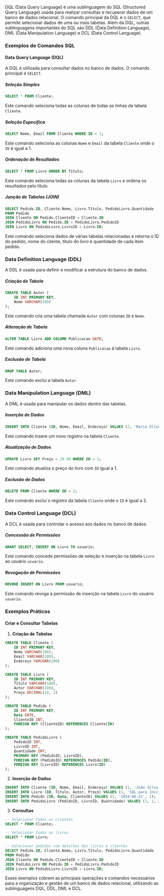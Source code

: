DQL (Data Query Language) é uma sublinguagem do SQL (Structured Query Language) usada para realizar consultas e recuperar dados de um banco de dados relacional. O comando principal da DQL é o `SELECT`, que permite selecionar dados de uma ou mais tabelas. Além da DQL, outras sublinguagens importantes do SQL são DDL (Data Definition Language), DML (Data Manipulation Language) e DCL (Data Control Language).

### Exemplos de Comandos SQL

#### Data Query Language (DQL)
A DQL é utilizada para consultar dados no banco de dados. O comando principal é `SELECT`.

##### Seleção Simples
```sql
SELECT * FROM Cliente;
```
Este comando seleciona todas as colunas de todas as linhas da tabela `Cliente`.

##### Seleção Específica
```sql
SELECT Nome, Email FROM Cliente WHERE ID = 1;
```
Este comando seleciona as colunas `Nome` e `Email` da tabela `Cliente` onde o `ID` é igual a 1.

##### Ordenação de Resultados
```sql
SELECT * FROM Livro ORDER BY Título;
```
Este comando seleciona todas as colunas da tabela `Livro` e ordena os resultados pelo título.

##### Junção de Tabelas (JOIN)
```sql
SELECT Pedido.ID, Cliente.Nome, Livro.Título, PedidoLivro.Quantidade
FROM Pedido
JOIN Cliente ON Pedido.ClienteID = Cliente.ID
JOIN PedidoLivro ON Pedido.ID = PedidoLivro.PedidoID
JOIN Livro ON PedidoLivro.LivroID = Livro.ID;
```
Este comando seleciona dados de várias tabelas relacionadas e retorna o ID do pedido, nome do cliente, título do livro e quantidade de cada item pedido.

### Data Definition Language (DDL)
A DDL é usada para definir e modificar a estrutura do banco de dados.

##### Criação de Tabela
```sql
CREATE TABLE Autor (
    ID INT PRIMARY KEY,
    Nome VARCHAR(100)
);
```
Este comando cria uma tabela chamada `Autor` com colunas `ID` e `Nome`.

##### Alteração de Tabela
```sql
ALTER TABLE Livro ADD COLUMN Publicacao DATE;
```
Este comando adiciona uma nova coluna `Publicacao` à tabela `Livro`.

##### Exclusão de Tabela
```sql
DROP TABLE Autor;
```
Este comando exclui a tabela `Autor`.

### Data Manipulation Language (DML)
A DML é usada para manipular os dados dentro das tabelas.

##### Inserção de Dados
```sql
INSERT INTO Cliente (ID, Nome, Email, Endereço) VALUES (2, 'Maria Oliveira', 'maria.oliveira@example.com', 'Rua B, 456');
```
Este comando insere um novo registro na tabela `Cliente`.

##### Atualização de Dados
```sql
UPDATE Livro SET Preço = 29.90 WHERE ID = 1;
```
Este comando atualiza o preço do livro com `ID` igual a 1.

##### Exclusão de Dados
```sql
DELETE FROM Cliente WHERE ID = 2;
```
Este comando exclui o registro da tabela `Cliente` onde o `ID` é igual a 2.

### Data Control Language (DCL)
A DCL é usada para controlar o acesso aos dados no banco de dados.

##### Concessão de Permissões
```sql
GRANT SELECT, INSERT ON Livro TO usuario;
```
Este comando concede permissões de seleção e inserção na tabela `Livro` ao usuário `usuario`.

##### Revogação de Permissões
```sql
REVOKE INSERT ON Livro FROM usuario;
```
Este comando revoga a permissão de inserção na tabela `Livro` do usuário `usuario`.

### Exemplos Práticos

#### Criar e Consultar Tabelas

1. **Criação de Tabelas**
```sql
CREATE TABLE Cliente (
    ID INT PRIMARY KEY,
    Nome VARCHAR(100),
    Email VARCHAR(100),
    Endereço VARCHAR(200)
);

CREATE TABLE Livro (
    ID INT PRIMARY KEY,
    Título VARCHAR(100),
    Autor VARCHAR(100),
    Preço DECIMAL(10, 2)
);

CREATE TABLE Pedido (
    ID INT PRIMARY KEY,
    Data DATE,
    ClienteID INT,
    FOREIGN KEY (ClienteID) REFERENCES Cliente(ID)
);

CREATE TABLE PedidoLivro (
    PedidoID INT,
    LivroID INT,
    Quantidade INT,
    PRIMARY KEY (PedidoID, LivroID),
    FOREIGN KEY (PedidoID) REFERENCES Pedido(ID),
    FOREIGN KEY (LivroID) REFERENCES Livro(ID)
);
```

2. **Inserção de Dados**
```sql
INSERT INTO Cliente (ID, Nome, Email, Endereço) VALUES (1, 'João Silva', 'joao.silva@example.com', 'Rua A, 123');
INSERT INTO Livro (ID, Título, Autor, Preço) VALUES (1, 'SQL para Iniciantes', 'Carlos Souza', 39.90);
INSERT INTO Pedido (ID, Data, ClienteID) VALUES (1, '2024-06-21', 1);
INSERT INTO PedidoLivro (PedidoID, LivroID, Quantidade) VALUES (1, 1, 2);
```

3. **Consultas**
```sql
-- Selecionar todos os clientes
SELECT * FROM Cliente;

-- Selecionar todos os livros
SELECT * FROM Livro;

-- Selecionar pedidos com detalhes dos livros e clientes
SELECT Pedido.ID, Cliente.Nome, Livro.Título, PedidoLivro.Quantidade
FROM Pedido
JOIN Cliente ON Pedido.ClienteID = Cliente.ID
JOIN PedidoLivro ON Pedido.ID = PedidoLivro.PedidoID
JOIN Livro ON PedidoLivro.LivroID = Livro.ID;
```

Esses exemplos cobrem as principais operações e comandos necessários para a organização e gestão de um banco de dados relacional, utilizando as sublinguagens DQL, DDL, DML e DCL.